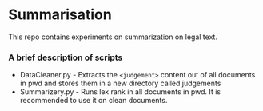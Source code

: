 # Summarisation
This repo contains experiments on summarization on legal text.

### A brief description of scripts
* DataCleaner.py - Extracts the ```<judgement>``` content out of all documents in pwd and stores them in a new directory called judgements
* Summarizery.py - Runs lex rank in all documents in pwd. It is recommended to use it on clean documents.
